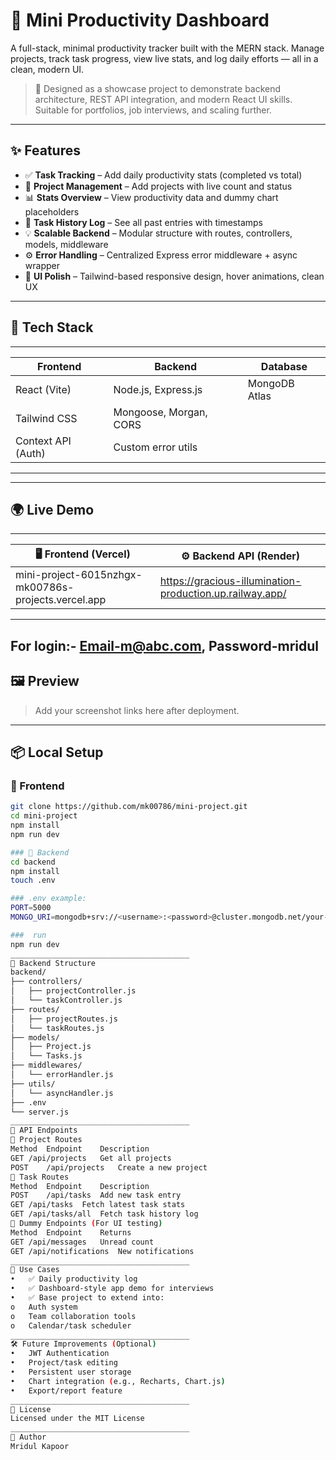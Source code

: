 # 🧠 Mini Productivity Dashboard

A full-stack, minimal productivity tracker built with the MERN stack. Manage projects, track task progress, view live stats, and log daily efforts — all in a clean, modern UI.

> 🎯 Designed as a showcase project to demonstrate backend architecture, REST API integration, and modern React UI skills. Suitable for portfolios, job interviews, and scaling further.

---

## ✨ Features

- ✅ **Task Tracking** – Add daily productivity stats (completed vs total)
- 📁 **Project Management** – Add projects with live count and status
- 📊 **Stats Overview** – View productivity data and dummy chart placeholders
- 📜 **Task History Log** – See all past entries with timestamps
- 💡 **Scalable Backend** – Modular structure with routes, controllers, models, middleware
- ⚙️ **Error Handling** – Centralized Express error middleware + async wrapper
- 💅 **UI Polish** – Tailwind-based responsive design, hover animations, clean UX

---

## 🚀 Tech Stack
---------------------------------------------------------------------
| Frontend             | Backend                    | Database      |
|----------------------|----------------------------|---------------|
| React (Vite)         | Node.js, Express.js        | MongoDB Atlas |
| Tailwind CSS         | Mongoose, Morgan, CORS     |               |
| Context API (Auth)   | Custom error utils         |               |
---------------------------------------------------------------------

---

## 🌍 Live Demo
------------------------------------------------------------------------------------------------------------------------
| 🖥️ Frontend (Vercel)                                | ⚙️ Backend API (Render)                                       |
|-----------------------------------------------------|----------------------------------------------------------------|
| mini-project-6015nzhgx-mk00786s-projects.vercel.app | https://gracious-illumination-production.up.railway.app/       |
------------------------------------------------------------------------------------------------------------------------
For login:- Email-m@abc.com, Password-mridul
---

## 🖼️ Preview

> Add your screenshot links here after deployment.

---

## 📦 Local Setup

### 🔧 Frontend

```bash
git clone https://github.com/mk00786/mini-project.git
cd mini-project
npm install
npm run dev

### 🔧 Backend
cd backend
npm install
touch .env

### .env example:
PORT=5000
MONGO_URI=mongodb+srv://<username>:<password>@cluster.mongodb.net/your-db

###  run
npm run dev
________________________________________
📂 Backend Structure
backend/
├── controllers/
│   ├── projectController.js
│   └── taskController.js
├── routes/
│   ├── projectRoutes.js
│   └── taskRoutes.js
├── models/
│   ├── Project.js
│   └── Tasks.js
├── middlewares/
│   └── errorHandler.js
├── utils/
│   └── asyncHandler.js
├── .env
└── server.js
________________________________________
📡 API Endpoints
🔹 Project Routes
Method	Endpoint	Description
GET	/api/projects	Get all projects
POST	/api/projects	Create a new project
🔹 Task Routes
Method	Endpoint	Description
POST	/api/tasks	Add new task entry
GET	/api/tasks	Fetch latest task stats
GET	/api/tasks/all	Fetch task history log
🔹 Dummy Endpoints (For UI testing)
Method	Endpoint	Returns
GET	/api/messages	Unread count
GET	/api/notifications	New notifications
________________________________________
🧠 Use Cases
•	✅ Daily productivity log
•	✅ Dashboard-style app demo for interviews
•	✅ Base project to extend into:
o	Auth system
o	Team collaboration tools
o	Calendar/task scheduler
________________________________________
🛠️ Future Improvements (Optional)
•	JWT Authentication
•	Project/task editing
•	Persistent user storage
•	Chart integration (e.g., Recharts, Chart.js)
•	Export/report feature
________________________________________
📄 License
Licensed under the MIT License
________________________________________
👤 Author
Mridul Kapoor
